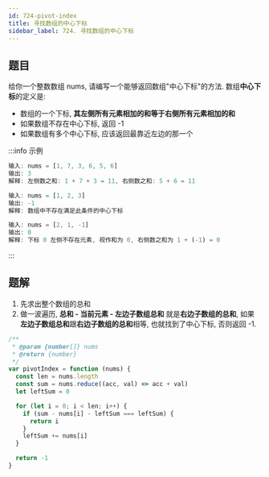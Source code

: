 ```yaml
---
id: 724-pivot-index
title: 寻找数组的中心下标
sidebar_label: 724. 寻找数组的中心下标
---
```


## 题目

给你一个整数数组 nums, 请编写一个能够返回数组"中心下标"的方法. 数组**中心下标**的定义是:

- 数组的一个下标, **其左侧所有元素相加的和等于右侧所有元素相加的和**
- 如果数组不存在中心下标, 返回 -1
- 如果数组有多个中心下标, 应该返回最靠近左边的那一个

:::info 示例

```ts
输入: nums = [1, 7, 3, 6, 5, 6]
输出: 3
解释: 左侧数之和: 1 + 7 + 3 = 11, 右侧数之和: 5 + 6 = 11
```

```ts
输入: nums = [1, 2, 3]
输出: -1
解释: 数组中不存在满足此条件的中心下标
```

```ts
输入: nums = [2, 1, -1]
输出: 0
解释: 下标 0 左侧不存在元素, 视作和为 0, 右侧数之和为 1 + (-1) = 0

```

:::

## 题解

1. 先求出整个数组的总和
2. 做一波遍历, **总和 - 当前元素 - 左边子数组总和** 就是**右边子数组的总和**, 如果**左边子数组总和**跟**右边子数组的总和**相等, 也就找到了中心下标, 否则返回 -1.

```ts
/**
 * @param {number[]} nums
 * @return {number}
 */
var pivotIndex = function (nums) {
  const len = nums.length
  const sum = nums.reduce((acc, val) => acc + val)
  let leftSum = 0

  for (let i = 0; i < len; i++) {
    if (sum - nums[i] - leftSum === leftSum) {
      return i
    }
    leftSum += nums[i]
  }

  return -1
}
```
